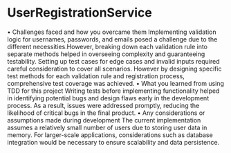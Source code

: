 # UserRegistrationService
• Challenges faced and how you overcame them
Implementing validation logic for usernames, passwords, and emails posed a challenge due to the  different necessities.However, breaking down each validation rule into separate methods helped in overseeing complexity and guaranteeing testability. 
Setting up test cases for edge cases and invalid inputs required careful consideration to cover all scenarios. However by designing specific test methods for each validation rule and registration process, comprehensive test coverage was achieved.
• What you learned from using TDD for this project
Writing tests before implementing functionality helped in identifying potential bugs and design flaws early in the development process. As a result, issues were addressed promptly, reducing the likelihood of critical bugs in the final product.
• Any considerations or assumptions made during development
The current implementation assumes a relatively small number of users due to storing user data in memory. For larger-scale applications, considerations such as database integration would be necessary to ensure scalability and data persistence.
